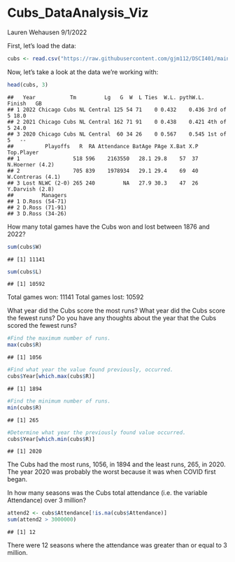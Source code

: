 Cubs\_DataAnalysis\_Viz
================
Lauren Wehausen
9/1/2022

First, let’s load the data:

``` r
cubs <- read.csv("https://raw.githubusercontent.com/gjm112/DSCI401/main/data/cubs_all_time.csv")
```

Now, let’s take a look at the data we’re working with:

``` r
head(cubs, 3)
```

    ##   Year           Tm         Lg   G  W  L Ties  W.L. pythW.L.   Finish   GB
    ## 1 2022 Chicago Cubs NL Central 125 54 71    0 0.432    0.436 3rd of 5 18.0
    ## 2 2021 Chicago Cubs NL Central 162 71 91    0 0.438    0.421 4th of 5 24.0
    ## 3 2020 Chicago Cubs NL Central  60 34 26    0 0.567    0.545 1st of 5   --
    ##          Playoffs   R  RA Attendance BatAge PAge X.Bat X.P        Top.Player
    ## 1                 518 596    2163550   28.1 29.8    57  37   N.Hoerner (4.2)
    ## 2                 705 839    1978934   29.1 29.4    69  40 W.Contreras (4.1)
    ## 3 Lost NLWC (2-0) 265 240         NA   27.9 30.3    47  26   Y.Darvish (2.8)
    ##         Managers
    ## 1 D.Ross (54-71)
    ## 2 D.Ross (71-91)
    ## 3 D.Ross (34-26)

How many total games have the Cubs won and lost between 1876 and 2022?

``` r
sum(cubs$W)
```

    ## [1] 11141

``` r
sum(cubs$L)
```

    ## [1] 10592

Total games won: 11141 Total games lost: 10592

What year did the Cubs score the most runs? What year did the Cubs score
the fewest runs? Do you have any thoughts about the year that the Cubs
scored the fewest runs?

``` r
#Find the maximum number of runs.
max(cubs$R)
```

    ## [1] 1056

``` r
#Find what year the value found previously, occurred. 
cubs$Year[which.max(cubs$R)]
```

    ## [1] 1894

``` r
#Find the minimum number of runs.
min(cubs$R)
```

    ## [1] 265

``` r
#Determine what year the previously found value occurred. 
cubs$Year[which.min(cubs$R)]
```

    ## [1] 2020

The Cubs had the most runs, 1056, in 1894 and the least runs, 265, in
2020. The year 2020 was probably the worst because it was when COVID
first began.

In how many seasons was the Cubs total attendance (i.e. the variable
Attendance) over 3 million?

``` r
attend2 <- cubs$Attendance[!is.na(cubs$Attendance)] 
sum(attend2 > 3000000)
```

    ## [1] 12

There were 12 seasons where the attendance was greater than or equal to
3 million.
